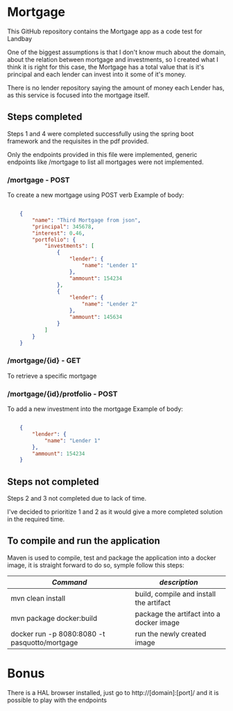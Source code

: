 # Mortgage

This GitHub repository contains the Mortgage app as a code test for Landbay

One of the biggest assumptions is that I don't know much about the domain, about the relation between mortgage and investments, so I created what I think it is right for this case, the Mortgage has a total value that is it's principal and each lender can invest into it some of it's money.

There is no lender repository saying the amount of money each Lender has, as this service is focused into the mortgage itself.

## Steps completed

Steps 1 and 4 were completed successfully using the spring boot framework and the requisites in the pdf provided.

Only the endpoints provided in this file were implemented, generic endpoints like /mortgage to list all mortgages were not implemented.

### /mortgage - POST
To create a new mortgage using POST verb
Example of body:

```json

	{
		"name": "Third Mortgage from json",
		"principal": 345678,
		"interest": 0.46,
		"portfolio": {
			"investments": [
				{
					"lender": {
						"name": "Lender 1"
					},
					"ammount": 154234
				},
				{
					"lender": {
						"name": "Lender 2"
					},
					"ammount": 145634
				}
			]
		}
	}

```


### /mortgage/{id} - GET
To retrieve a specific mortgage

### /mortgage/{id}/protfolio - POST
To add a new investment into the mortgage
Example of body:

```json

	{
		"lender": {
			"name": "Lender 1"	
		},
		"ammount": 154234
	}

```


## Steps not completed
Steps 2 and 3 not completed due to lack of time.

I've decided to prioritize 1 and 2 as it would give a more completed solution in the required time.

## To compile and run the application

Maven is used to compile, test and package the application into a docker image, it is straight forward to do so, symple follow this steps:


| *Command* | *description* |
| ------------- | ------------- |
| mvn clean install | build, compile and install the artifact |
| mvn package docker:build | package the artifact into a docker image |
| docker run -p 8080:8080 -t pasquotto/mortgage | run the newly created image |

# Bonus

There is a HAL browser installed, just go to http://[domain]:[port]/ and it is possible to play with the endpoints

